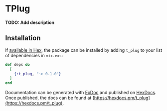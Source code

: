 # TPlug

**TODO: Add description**

## Installation

If [available in Hex](https://hex.pm/docs/publish), the package can be installed
by adding `t_plug` to your list of dependencies in `mix.exs`:

```elixir
def deps do
  [
    {:t_plug, "~> 0.1.0"}
  ]
end
```

Documentation can be generated with [ExDoc](https://github.com/elixir-lang/ex_doc)
and published on [HexDocs](https://hexdocs.pm). Once published, the docs can
be found at [https://hexdocs.pm/t_plug](https://hexdocs.pm/t_plug).

